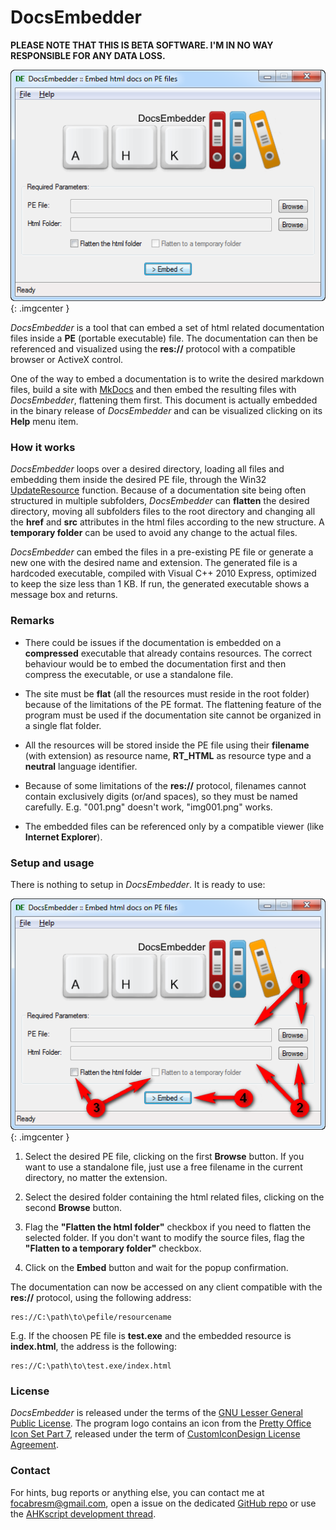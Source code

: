 # DocsEmbedder

**PLEASE NOTE THAT THIS IS BETA SOFTWARE. I'M IN NO WAY RESPONSIBLE FOR ANY DATA LOSS.**

![Screenshot](img/img001.png)
{: .imgcenter }

*DocsEmbedder* is a tool that can embed a set of html related documentation files inside a **PE** (portable executable) file. The documentation can then be referenced and visualized using the **res://** protocol with a compatible browser or ActiveX control.

One of the way to embed a documentation is to write the desired markdown files, build a site with [MkDocs](http://www.mkdocs.org/) and then embed the resulting files with *DocsEmbedder*, flattening them first. This document is actually embedded in the binary release of *DocsEmbedder* and can be visualized clicking on its **Help** menu item.

### How it works

*DocsEmbedder* loops over a desired directory, loading all files and embedding them inside the desired PE file, through the Win32 [UpdateResource](http://msdn.microsoft.com/en-us/library/windows/desktop/ms648049%28v=vs.85%29.aspx) function. Because of a documentation site being often structured in multiple subfolders, *DocsEmbedder* can **flatten** the desired directory, moving all subfolders files to the root directory and changing all the **href** and **src** attributes in the html files according to the new structure. A **temporary folder** can be used to avoid any change to the actual files.

*DocsEmbedder* can embed the files in a pre-existing PE file or generate a new one with the desired name and extension. The generated file is a hardcoded executable, compiled with Visual C++ 2010 Express, optimized to keep the size less than 1 KB. If run, the generated executable shows a message box and returns.

### Remarks

* There could be issues if the documentation is embedded on a **compressed** executable that already contains resources. The correct behaviour would be to embed the documentation first and then compress the executable, or use a standalone file.

* The site must be **flat** (all the resources must reside in the root folder) because of the limitations of the PE format. The flattening feature of the program must be used if the documentation site cannot be organized in a single flat folder.

* All the resources will be stored inside the PE file using their **filename** (with extension) as resource name, **RT_HTML** as resource type and a **neutral** language identifier. 

* Because of some limitations of the **res://** protocol, filenames cannot contain exclusively digits (or/and spaces), so they must be named carefully. E.g. "001.png" doesn't work, "img001.png" works.

* The embedded files can be referenced only by a compatible viewer (like **Internet Explorer**).

### Setup and usage

There is nothing to setup in *DocsEmbedder*. It is ready to use:

![Screenshot](img/img002.png)
{: .imgcenter }

1. Select the desired PE file, clicking on the first **Browse** button. If you want to use a standalone file, just use a free filename in the current directory, no matter the extension.

2. Select the desired folder containing the html related files, clicking on the second **Browse** button. 

3. Flag the **"Flatten the html folder"** checkbox if you need to flatten the selected folder. If you don't want to modify the source files, flag the **"Flatten to a temporary folder"** checkbox.

4. Click on the **Embed** button and wait for the popup confirmation.

The documentation can now be accessed on any client compatible with the **res://** protocol, using the following address:

    res://C:\path\to\pefile/resourcename

E.g. If the choosen PE file is **test.exe** and the embedded resource is **index.html**, the address is the following:

    res://C:\path\to\test.exe/index.html

### License

*DocsEmbedder* is released under the terms of the [GNU Lesser General Public License](http://www.gnu.org/licenses/). The program logo contains an icon from the [Pretty Office Icon Set Part 7](http://www.customicondesign.com/free-icons/pretty-office-icon-set/pretty-office-icon-set-part-7/), released under the term of [CustomIconDesign License Agreement](http://www.customicondesign.com/license-agreement/).

### Contact

For hints, bug reports or anything else, you can contact me at [focabresm@gmail.com](mailto:focabresm@gmail.com), open a issue on the dedicated [GitHub repo](https://github.com/cyruz-git/DocsEmbedder) or use the [AHKscript development thread](http://ahkscript.org/boards/viewtopic.php?f=6&t=5918).